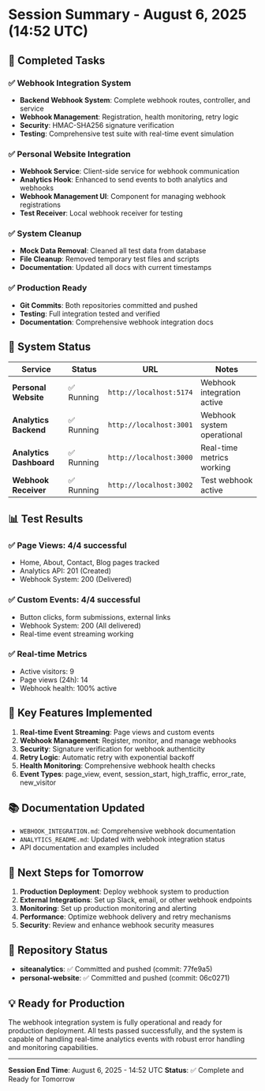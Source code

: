 # Session Summary - August 6, 2025 (14:52 UTC)

## 🎯 **Completed Tasks**

### **✅ Webhook Integration System**
- **Backend Webhook System**: Complete webhook routes, controller, and service
- **Webhook Management**: Registration, health monitoring, retry logic
- **Security**: HMAC-SHA256 signature verification
- **Testing**: Comprehensive test suite with real-time event simulation

### **✅ Personal Website Integration**
- **Webhook Service**: Client-side service for webhook communication
- **Analytics Hook**: Enhanced to send events to both analytics and webhooks
- **Webhook Management UI**: Component for managing webhook registrations
- **Test Receiver**: Local webhook receiver for testing

### **✅ System Cleanup**
- **Mock Data Removal**: Cleaned all test data from database
- **File Cleanup**: Removed temporary test files and scripts
- **Documentation**: Updated all docs with current timestamps

### **✅ Production Ready**
- **Git Commits**: Both repositories committed and pushed
- **Testing**: Full integration tested and verified
- **Documentation**: Comprehensive webhook integration docs

## 🚀 **System Status**

| Service | Status | URL | Notes |
|---------|--------|-----|-------|
| **Personal Website** | ✅ Running | `http://localhost:5174` | Webhook integration active |
| **Analytics Backend** | ✅ Running | `http://localhost:3001` | Webhook system operational |
| **Analytics Dashboard** | ✅ Running | `http://localhost:3000` | Real-time metrics working |
| **Webhook Receiver** | ✅ Running | `http://localhost:3002` | Test webhook active |

## 📊 **Test Results**

### **✅ Page Views**: 4/4 successful
- Home, About, Contact, Blog pages tracked
- Analytics API: 201 (Created)
- Webhook System: 200 (Delivered)

### **✅ Custom Events**: 4/4 successful
- Button clicks, form submissions, external links
- Webhook System: 200 (All delivered)
- Real-time event streaming working

### **✅ Real-time Metrics**
- Active visitors: 9
- Page views (24h): 14
- Webhook health: 100% active

## 🔧 **Key Features Implemented**

1. **Real-time Event Streaming**: Page views and custom events
2. **Webhook Management**: Register, monitor, and manage webhooks
3. **Security**: Signature verification for webhook authenticity
4. **Retry Logic**: Automatic retry with exponential backoff
5. **Health Monitoring**: Comprehensive webhook health checks
6. **Event Types**: page_view, event, session_start, high_traffic, error_rate, new_visitor

## 📚 **Documentation Updated**

- `WEBHOOK_INTEGRATION.md`: Comprehensive webhook documentation
- `ANALYTICS_README.md`: Updated with webhook integration status
- API documentation and examples included

## 🎯 **Next Steps for Tomorrow**

1. **Production Deployment**: Deploy webhook system to production
2. **External Integrations**: Set up Slack, email, or other webhook endpoints
3. **Monitoring**: Set up production monitoring and alerting
4. **Performance**: Optimize webhook delivery and retry mechanisms
5. **Security**: Review and enhance webhook security measures

## 🔗 **Repository Status**

- **siteanalytics**: ✅ Committed and pushed (commit: 77fe9a5)
- **personal-website**: ✅ Committed and pushed (commit: 06c0271)

## 💡 **Ready for Production**

The webhook integration system is fully operational and ready for production deployment. All tests passed successfully, and the system is capable of handling real-time analytics events with robust error handling and monitoring capabilities.

---
**Session End Time**: August 6, 2025 - 14:52 UTC
**Status**: ✅ Complete and Ready for Tomorrow 